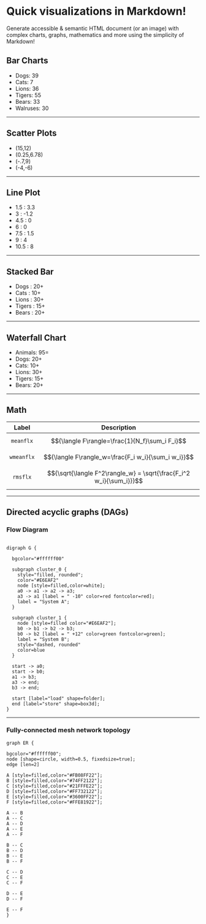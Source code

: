 # Quick visualizations in Markdown!

Generate accessible & semantic HTML document (or an image) with complex charts, graphs, mathematics and more using the simplicity of Markdown!

## Bar Charts    
- Dogs: 39
- Cats: 7
- Lions: 36
- Tigers: 55
- Bears: 33
- Walruses: 30

---

## Scatter Plots
- (15,12)
- (0.25,6.78)
- (-.7,9)
- (-4,-6)

---

## Line Plot
* 1.5 : 3.3
* 3 : -1.2
* 4.5 : 0
* 6 : 0
* 7.5 : 1.5
* 9 : 4
* 10.5 : 8

---

## Stacked Bar
* Dogs : 20+
* Cats : 10+
* Lions : 30+
* Tigers : 15+
* Bears : 20+

---

## Waterfall Chart
- Animals: 95=
- Dogs: 20+
- Cats: 10+
- Lions: 30+
- Tigers: 15+
- Bears: 20+

--- 

## Math
| Label        |  Description                                                        |
| :----------: | :-----------------------------------------------------------------: |
| `meanflx`    | $${\langle F\rangle=\frac{1}{N_f}\sum_i F_i}$$                      |
| `wmeanflx`   | $${\langle F\rangle_w=\frac{F_i w_i}{\sum_i w_i}}$$                 |
| `rmsflx`     | $${\sqrt{\langle F^2\rangle_w} = \sqrt{\frac{F_i^2 w_i}{\sum_i}}}$$ |

--- 

## Directed acyclic graphs (DAGs)

### Flow Diagram

```{.graph .center}

digraph G {

  bgcolor="#ffffff00"

  subgraph cluster_0 {
    style="filled, rounded";
    color="#E6EAF2"
    node [style=filled,color=white];
    a0 -> a1 -> a2 -> a3;
    a3 -> a1 [label = " -10" color=red fontcolor=red];
    label = "System A";
  }

  subgraph cluster_1 {
    node [style=filled color="#E6EAF2"];
    b0 -> b1 -> b2 -> b3;
    b0 -> b2 [label = " +12" color=green fontcolor=green];
    label = "System B";
    style="dashed, rounded"
    color=blue
  }

  start -> a0;
  start -> b0;
  a1 -> b3;
  a3 -> end;
  b3 -> end;

  start [label="load" shape=folder];
  end [label="store" shape=box3d];
}
```

------------------------------------------------

### Fully-connected mesh network topology

```{.graph .center prog=neato}
graph ER {

bgcolor="#ffffff00";
node [shape=circle, width=0.5, fixedsize=true];
edge [len=2]

A [style=filled,color="#FB08FF22"];
B [style=filled,color="#74FF2122"];
C [style=filled,color="#21FFFE22"];
D [style=filled,color="#FF732122"];
E [style=filled,color="#3600FF22"];
F [style=filled,color="#FFE81922"];

A -- B 
A -- C 
A -- D 
A -- E 
A -- F 

B -- C 
B -- D 
B -- E 
B -- F 

C -- D 
C -- E 
C -- F 

D -- E 
D -- F 

E -- F 
}
```
